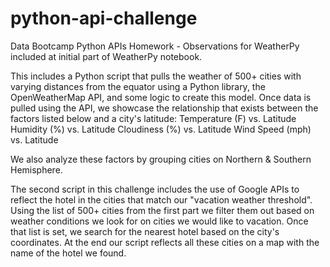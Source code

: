 # python-api-challenge

Data Bootcamp Python APIs Homework - Observations for WeatherPy included at initial part of WeatherPy notebook.

This includes a Python script that pulls the weather of 500+ cities with varying distances from the equator using a Python library, the OpenWeatherMap API, and some logic to create this model. 
Once data is pulled using the API, we showcase the relationship that exists between the factors listed below and a city's latitude:
Temperature (F) vs. Latitude
Humidity (%) vs. Latitude
Cloudiness (%) vs. Latitude
Wind Speed (mph) vs. Latitude

We also analyze these factors by grouping cities on Northern & Southern Hemisphere.

The second script in this challenge includes the use of Google APIs to reflect the hotel in the cities that match our "vacation weather threshold".
Using the list of 500+ cities from the first part we filter them out based on weather conditions we look for on cities we would like to vacation.
Once that list is set, we search for the nearest hotel based on the city's coordinates.
At the end our script reflects all these cities on a map with the name of the hotel we found.
